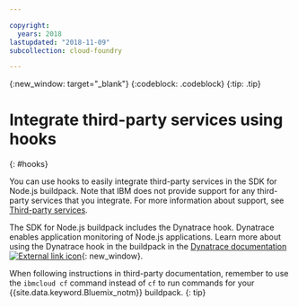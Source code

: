 ```yaml
---

copyright:
  years: 2018
lastupdated: "2018-11-09"
subcollection: cloud-foundry

---
```


{:new_window: target="_blank"}
{:codeblock: .codeblock}
{:tip: .tip}

# Integrate third-party services using hooks
{: #hooks}

You can use hooks to easily integrate third-party services in the SDK for Node.js buildpack. Note that IBM does not provide support for any third-party services that you integrate. For more information about support, see [Third-party services](/docs/runtimes-common/buildpackSupport.html#third-party).

The SDK for Node.js buildpack includes the Dynatrace hook. Dynatrace enables application monitoring of Node.js applications. Learn more about using the Dynatrace hook in the buildpack in the [Dynatrace documentation ![External link icon](../../icons/launch-glyph.svg "External link icon")]( https://www.dynatrace.com/support/help/cloud-platforms/cloud-foundry/application-only/deploy-oneagent-on-cloud-foundry-for-application-only-monitoring/){: new_window}.


When following instructions in third-party documentation, remember to use the `ibmcloud cf` command instead of `cf` to run commands for your {{site.data.keyword.Bluemix_notm}} buildpack.
{: tip}
